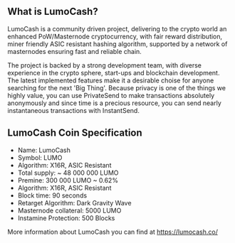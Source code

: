 What is LumoCash?
----------------

LumoCash is a community driven project, delivering to the crypto world an enhanced PoW/Masternode cryptocurrency, with fair reward distribution, miner friendly ASIC resistant hashing algorithm, supported by a network of masternodes ensuring fast and reliable chain.

The project is backed by a strong development team, with diverse experience in the crypto sphere, start-ups and blockchain development. The latest implemented features make it a desirable choise for anyone searching for the next 'Big Thing'. Because privacy is one of the things we highly value, you can use PrivateSend to make transactions absolutely anonymously and since time is a precious resource, you can send nearly instantaneous transactions with InstantSend.

LumoCash Coin Specification
------------

* Name: LumoCash
* Symbol: LUMO
* Algorithm: X16R, ASIC Resistant
* Total supply: ~ 48 000 000 LUMO
* Premine: 300 000 LUMO ~ 0.62%
* Algorithm: X16R, ASIC Resistant
* Block time: 90 seconds
* Retarget Algorithm: Dark Gravity Wave
* Masternode collateral: 5000 LUMO
* Instamine Protection: 500 Blocks

 More information about LumoCash you can find at https://lumocash.co/
